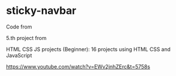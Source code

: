# sticky-navbar

Code from 

5.th project from 

HTML CSS JS projects (Beginner): 16 projects using HTML CSS and JavaScript

https://www.youtube.com/watch?v=EWv2jnhZErc&t=5758s
